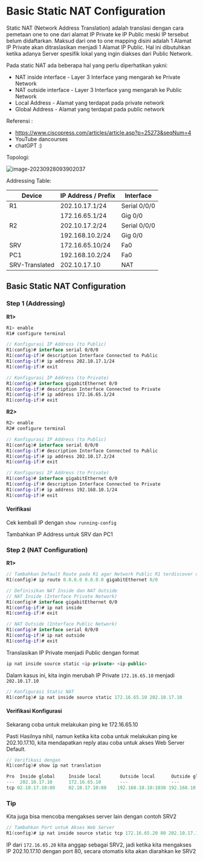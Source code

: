# Basic Static NAT  Configuration 

Static NAT (Network Address Translation) adalah translasi dengan cara pemetaan one to one dari alamat IP Private ke IP Public meski IP tersebut belum didaftarkan. Maksud dari one to one mapping disini adalah 1 Alamat IP Private akan ditraslasikan menjadi 1 Alamat IP Public. Hal ini dibutuhkan ketika adanya Server spesifik lokal yang ingin diakses dari Public Network. 

Pada static NAT ada beberapa hal yang perlu diperhatikan yakni:

- NAT inside interface - Layer 3 Interface yang mengarah ke Private Network
- NAT outside interface - Layer 3 Interface yang mengarah ke Public Network
- Local Address - Alamat yang terdapat pada private network
- Global Address - Alamat yang terdapat pada public network

Referensi : 

- https://www.ciscopress.com/articles/article.asp?p=25273&seqNum=4
- YouTube dancourses
- chatGPT :)

Topologi:

![image-20230928093902037](https://github.com/diotriandika/learn-networking/assets/109568349/1c4c87b5-529c-4815-88d2-c212ccc7b68c)

Addressing Table:

| Device         | IP Address / Prefix | Interface    |
| -------------- | ------------------- | ------------ |
| R1             | 202.10.17.1/24      | Serial 0/0/0 |
|                | 172.16.65.1/24      | Gig 0/0      |
| R2             | 202.10.17.2/24      | Serial 0/0/0 |
|                | 192.168.10.2/24     | Gig 0/0      |
| SRV            | 172.16.65.10/24     | Fa0          |
| PC1            | 192.168.10.2/24     | Fa0          |
| SRV-Translated | 202.10.17.10        | NAT          |

## Basic Static NAT Configuration

### Step 1 (Addressing)

**R1>**

```kotlin
R1> enable
R1# configure terminal

// Konfigurasi IP Address (to Public)
R1(config)# interface serial 0/0/0
R1(config-if)# description Interface Connected to Public
R1(config-if)# ip address 202.10.17.1/24
R1(config-if)# exit

// Konfigurasi IP Address (to Private)
R1(config)# interface gigabitEthernet 0/0
R1(config-if)# description Interface Connected to Private
R1(config-if)# ip address 172.16.65.1/24
R1(config-if)# exit
```

**R2>**

```kotlin
R2> enable
R2# configure terminal

// Konfigurasi IP Address (to Public)
R1(config)# interface serial 0/0/0
R1(config-if)# description Interface Connected to Public
R1(config-if)# ip address 202.10.17.2/24
R1(config-if)# exit

// Konfigurasi IP Address (to Private)
R1(config)# interface gigabitEthernet 0/0
R1(config-if)# description Interface Connected to Private
R1(config-if)# ip address 192.168.10.1/24
R1(config-if)# exit
```

#### Verifikasi

Cek kembali IP dengan `show running-config`

Tambahkan IP Address untuk SRV dan PC1

### Step 2 (NAT Configuration)

**R1>**

```kotlin
// Tambahkan Default Route pada R1 agar Network Public R1 terdiscover oleh Netowrk R2
R1(config)# ip route 0.0.0.0 0.0.0.0 gigabitEthernet 0/0

// Definisikan NAT Inside dan NAT Outside
// NAT Inside (Interface Private Network)
R1(config)# interface gigabitEthernet 0/0
R1(config-if)# ip nat inside
R1(config-if)# exit

// NAT Outside (Interface Public Network)
R1(config)# interface serial 0/0/0
R1(config-if)# ip nat outside
R1(config-if)# exit
```

Translasikan IP Private menjadi Public dengan format

```kotlin
ip nat inside source static <ip-private> <ip-public>
```

Dalam kasus ini, kita ingin merubah IP Private `172.16.65.10` menjadi `202.10.17.10` 

```kotlin 
// Konfigurasi Static NAT
R1(config)# ip nat inside source static 172.16.65.10 202.10.17.10
```

#### Verifikasi Konfigurasi

Sekarang coba untuk melakukan ping ke 172.16.65.10

Pasti Hasilnya nihil, namun ketika kita coba untuk melakukan ping ke 202.10.17.10, kita mendapatkan reply atau coba untuk akses Web Server Default.

```kotlin
// Verifikasi dengan
R1(config)# show ip nat translation

Pro  Inside global     Inside local       Outside local      Outside global
---  202.10.17.10      172.16.65.10       ---                ---
tcp 02.10.17.10:80     02.10.17.10:80    192.168.10.10:1038 192.168.10.10:1038
```

### Tip

Kita juga bisa mencoba mengakses server lain dengan contoh SRV2

```kotlin
// Tambahkan Port untuk Akses Web Server
R1(config)# ip nat inside source static tcp 172.16.65.20 80 202.10.17.10 80
```

IP dari `172.16.65.20` kita anggap sebagai SRV2, jadi ketika kita mengakses  IP 202.10.17.10 dengan port 80, secara otomatis kita akan diarahkan ke SRV2
